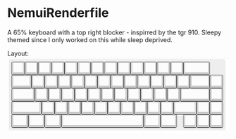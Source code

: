 # NemuiRenderfile
A 65% keyboard with a top right blocker - inspirred by the tgr 910. Sleepy themed since I only worked on this while sleep deprived. 

Layout:
![layout](layout.png)
